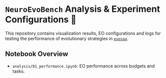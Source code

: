 # `NeuroEvoBench` Analysis & Experiment Configurations 🐢

This repository contains visualization results, EO configurations and logs for testing the performance of evolutionary strategies in [`evosax`](https://github.com/RobertTLange/evosax/).

## Notebook Overview

- `analysis/01_performance.ipynb`: EO performance across budgets and tasks.